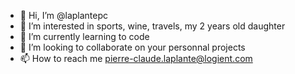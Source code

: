 - 👋 Hi, I’m @laplantepc
- 👀 I’m interested in sports, wine, travels, my 2 years old daughter
- 🌱 I’m currently learning to code
- 💞️ I’m looking to collaborate on your personnal projects
- 📫 How to reach me pierre-claude.laplante@logient.com

<!---
laplantepc/laplantepc is a ✨ special ✨ repository because its `README.md` (this file) appears on your GitHub profile.
You can click the Preview link to take a look at your changes.
--->
